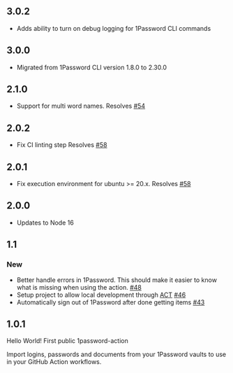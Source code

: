 ## 3.0.2

- Adds ability to turn on debug logging for 1Password CLI commands

## 3.0.0

- Migrated from 1Password CLI version 1.8.0 to 2.30.0

## 2.1.0

- Support for multi word names. Resolves [#54](https://github.com/RobotsAndPencils/1password-action/issues/54)

## 2.0.2

- Fix CI linting step Resolves [#58](https://github.com/RobotsAndPencils/1password-action/issues/58)

## 2.0.1

- Fix execution environment for ubuntu >= 20.x. Resolves [#58](https://github.com/RobotsAndPencils/1password-action/issues/58)

## 2.0.0

- Updates to Node 16

## 1.1

### New
- Better handle errors in 1Password. This should make it easier to know what is missing when using the action. [#48](https://github.com/RobotsAndPencils/1password-action/pull/48)
- Setup project to allow local development through [ACT](https://github.com/nektos/act) [#46](https://github.com/RobotsAndPencils/1password-action/pull/46)
- Automatically sign out of 1Password after done getting items [#43](https://github.com/RobotsAndPencils/1password-action/pull/43)


## 1.0.1

Hello World! First public 1password-action 

Import logins, passwords and documents from your 1Password vaults to use in your GitHub Action workflows.
